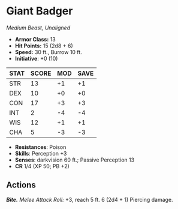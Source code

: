 # Giant Badger

*Medium Beast, Unaligned*

- **Armor Class:** 13
- **Hit Points:** 15 (2d8 + 6)
- **Speed:** 30 ft., Burrow 10 ft.
- **Initiative**: +0 (10)

|STAT|SCORE|MOD|SAVE|
| --- | --- | --- | ---- |
| STR | 13 | +1 | +1 |
| DEX | 10 | +0 | +0 |
| CON | 17 | +3 | +3 |
| INT | 2 | -4 | -4 |
| WIS | 12 | +1 | +1 |
| CHA | 5 | -3 | -3 |

- **Resistances**: Poison
- **Skills**: Perception +3
- **Senses**: darkvision 60 ft.; Passive Perception 13
- **CR** 1/4 (XP 50; PB +2)

## Actions

***Bite.*** *Melee Attack Roll:* +3, reach 5 ft. 6 (2d4 + 1) Piercing damage.

